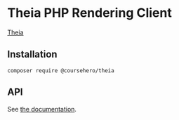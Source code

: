 # Theia PHP Rendering Client

[Theia](https://github.com/coursehero/theia)

## Installation

```
composer require @coursehero/theia
```

## API

See [the documentation](api.md).
